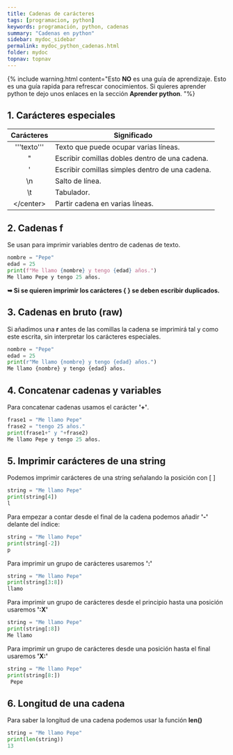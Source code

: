 ```yaml
---
title: Cadenas de carácteres
tags: [programacion, python]
keywords: programación, python, cadenas
summary: "Cadenas en python"
sidebar: mydoc_sidebar
permalink: mydoc_python_cadenas.html
folder: mydoc
topnav: topnav
---
```


{% include warning.html content="Esto <b>NO</b> es una guía de aprendizaje. Esto es una guía rapida para refrescar conocimientos. Si quieres aprender python te dejo unos enlaces en la sección <b>Aprender python</b>.
 "%}

## 1. Carácteres especiales

| Carácteres | Significado
|-------|--------
| <center>'''texto'''</center> | Texto que puede ocupar varias líneas.
| <center>\"</center> | Escribir comillas dobles dentro de una cadena.
| <center>\'</center> | Escribir comillas simples dentro de una cadena.
| <center>\n</center> | Salto de línea.
| <center>\t</center> | Tabulador.
| <center>\</center> | Partir cadena en varias líneas.

## 2. Cadenas f

Se usan para imprimir variables dentro de cadenas de texto.
```python
nombre = "Pepe"
edad = 25
print(f"Me llamo {nombre} y tengo {edad} años.")
Me llamo Pepe y tengo 25 años.
````

**➥ Si se quieren imprimir los carácteres { } se deben escribir duplicados.**

## 3. Cadenas en bruto (raw)
Si añadimos una **r** antes de las comillas la cadena se imprimirá tal y como este escrita, sin interpretar los carácteres especiales.
```python
nombre = "Pepe"
edad = 25
print(r"Me llamo {nombre} y tengo {edad} años.")
Me llamo {nombre} y tengo {edad} años.
````

## 4. Concatenar cadenas y variables
Para concatenar cadenas usamos el carácter **'+'**.
```python
frase1 = "Me llamo Pepe"
frase2 = "tengo 25 años."
print(frase1+" y "+frase2)
Me llamo Pepe y tengo 25 años.
````

## 5. Imprimir carácteres de una string
Podemos imprimir carácteres de una string señalando la posición con [ ]

```python
string = "Me llamo Pepe"
print(string[4])
l
````

Para empezar a contar desde el final de la cadena podemos añadir **'-'** delante del índice:
```python
string = "Me llamo Pepe"
print(string[-2])
p
````
Para imprimir un grupo de carácteres usaremos **':'**
```python
string = "Me llamo Pepe"
print(string[3:8])
llamo
````
Para imprimir un grupo de carácteres desde el principio hasta una posición usaremos **':X'**
```python
string = "Me llamo Pepe"
print(string[:8])
Me llamo
````
Para imprimir un grupo de carácteres desde una posición hasta el final usaremos **'X:'**
```python
string = "Me llamo Pepe"
print(string[8:])
 Pepe
````
## 6. Longitud de una cadena
Para saber la longitud de una cadena podemos usar la función **len()**
```python
string = "Me llamo Pepe"
print(len(string))
13
````